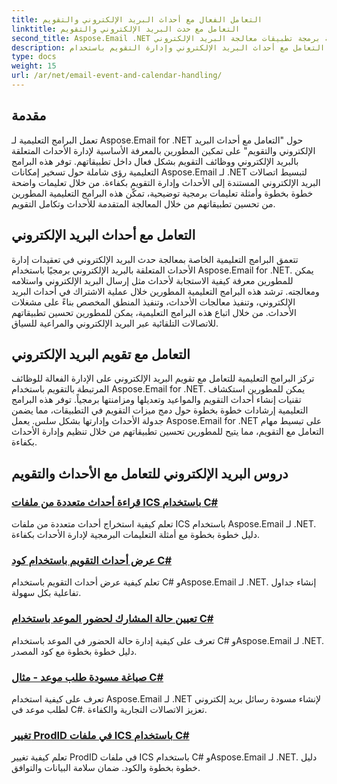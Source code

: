 ```yaml
---
title: التعامل الفعال مع أحداث البريد الإلكتروني والتقويم
linktitle: التعامل مع حدث البريد الإلكتروني والتقويم
second_title: Aspose.Email .NET واجهة برمجة تطبيقات معالجة البريد الإلكتروني
description: قم بتبسيط التعامل مع أحداث البريد الإلكتروني وإدارة التقويم باستخدام Aspose.Email لبرامج .NET التعليمية. تعلم كيفية أتمتة أحداث البريد الإلكتروني ودمج وظائف التقويم بسلاسة.
type: docs
weight: 15
url: /ar/net/email-event-and-calendar-handling/
---
```


## مقدمة

تعمل البرامج التعليمية لـ Aspose.Email for .NET حول "التعامل مع أحداث البريد الإلكتروني والتقويم" على تمكين المطورين بالمعرفة الأساسية لإدارة الأحداث المتعلقة بالبريد الإلكتروني ووظائف التقويم بشكل فعال داخل تطبيقاتهم. توفر هذه البرامج التعليمية رؤى شاملة حول تسخير إمكانات Aspose.Email لـ .NET لتبسيط اتصالات البريد الإلكتروني المستندة إلى الأحداث وإدارة التقويم بكفاءة. من خلال تعليمات واضحة خطوة بخطوة وأمثلة تعليمات برمجية توضيحية، تمكّن هذه البرامج التعليمية المطورين من تحسين تطبيقاتهم من خلال المعالجة المتقدمة للأحداث وتكامل التقويم.

## التعامل مع أحداث البريد الإلكتروني

تتعمق البرامج التعليمية الخاصة بمعالجة حدث البريد الإلكتروني في تعقيدات إدارة الأحداث المتعلقة بالبريد الإلكتروني برمجيًا باستخدام Aspose.Email for .NET. يمكن للمطورين معرفة كيفية الاستجابة لأحداث مثل إرسال البريد الإلكتروني واستلامه ومعالجته. ترشد هذه البرامج التعليمية المطورين خلال عملية الاشتراك في أحداث البريد الإلكتروني، وتنفيذ معالجات الأحداث، وتنفيذ المنطق المخصص بناءً على مشغلات الأحداث. من خلال اتباع هذه البرامج التعليمية، يمكن للمطورين تحسين تطبيقاتهم للاتصالات التلقائية عبر البريد الإلكتروني والمراعية للسياق.

## التعامل مع تقويم البريد الإلكتروني

تركز البرامج التعليمية للتعامل مع تقويم البريد الإلكتروني على الإدارة الفعالة للوظائف المرتبطة بالتقويم باستخدام Aspose.Email for .NET. يمكن للمطورين استكشاف تقنيات إنشاء أحداث التقويم والمواعيد وتعديلها ومزامنتها برمجياً. توفر هذه البرامج التعليمية إرشادات خطوة بخطوة حول دمج ميزات التقويم في التطبيقات، مما يضمن جدولة الأحداث وإدارتها بشكل سلس. يعمل Aspose.Email for .NET على تبسيط مهام التعامل مع التقويم، مما يتيح للمطورين تحسين تطبيقاتهم من خلال تنظيم وإدارة الأحداث بكفاءة.

## دروس البريد الإلكتروني للتعامل مع الأحداث والتقويم

### [قراءة أحداث متعددة من ملفات ICS باستخدام C#](./reading-multiple-events-from-ics-files-with-csharp/)
تعلم كيفية استخراج أحداث متعددة من ملفات ICS باستخدام Aspose.Email لـ .NET. دليل خطوة بخطوة مع أمثلة التعليمات البرمجية لإدارة الأحداث بكفاءة.
### [عرض أحداث التقويم باستخدام كود C#](./rendering-calendar-events-using-csharp-code/)
تعلم كيفية عرض أحداث التقويم باستخدام C# وAspose.Email لـ .NET. إنشاء جداول تفاعلية بكل سهولة.
### [تعيين حالة المشارك لحضور الموعد باستخدام C#](./setting-participant-status-for-appointment-attendees-with-csharp/)
تعرف على كيفية إدارة حالة الحضور في الموعد باستخدام C# وAspose.Email لـ .NET. دليل خطوة بخطوة مع كود المصدر.
### [صياغة مسودة طلب موعد - مثال C#](./crafting-a-draft-appointment-request-csharp-example/)
تعرف على كيفية استخدام Aspose.Email لـ .NET لإنشاء مسودة رسائل بريد إلكتروني لطلب موعد في C#. تعزيز الاتصالات التجارية والكفاءة.
### [تغيير ProdID في ملفات ICS باستخدام C#](./altering-prodid-in-ics-files-with-csharp/)
تعلم كيفية تغيير ProdID في ملفات ICS باستخدام C# وAspose.Email لـ .NET. دليل خطوة بخطوة والكود. ضمان سلامة البيانات والتوافق. 